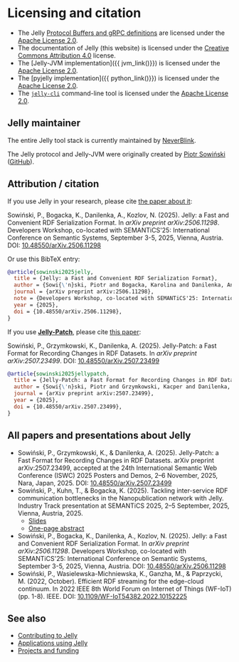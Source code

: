 # Licensing and citation

- The Jelly [Protocol Buffers and gRPC definitions](https://github.com/Jelly-RDF/jelly-protobuf) are licensed under the [Apache License 2.0](https://www.apache.org/licenses/LICENSE-2.0).
- The documentation of Jelly (this website) is licensed under the [Creative Commons Attribution 4.0](https://creativecommons.org/licenses/by/4.0/) license.
- The [Jelly-JVM implementation]({{ jvm_link()}}) is licensed under the [Apache License 2.0](https://www.apache.org/licenses/LICENSE-2.0).
- The [pyjelly implementation]({{ python_link()}}) is licensed under the [Apache License 2.0](https://www.apache.org/licenses/LICENSE-2.0).
- The [`jelly-cli`](https://github.com/Jelly-RDF/cli) command-line tool is licensed under the [Apache License 2.0](https://www.apache.org/licenses/LICENSE-2.0).

## Jelly maintainer

The entire Jelly tool stack is currently maintained by [NeverBlink](https://neverblink.eu).

The Jelly protocol and Jelly-JVM were originally created by [Piotr Sowiński](https://ostrzyciel.eu) ([GitHub](https://github.com/Ostrzyciel)).

## Attribution / citation

If you use Jelly in your research, please cite [the paper about it](https://doi.org/10.48550/arXiv.2506.11298):

Sowiński, P., Bogacka, K., Danilenka, A., Kozlov, N. (2025). Jelly: a Fast and Convenient RDF Serialization Format. In _arXiv preprint arXiv:2506.11298_. Developers Workshop, co-located with SEMANTiCS'25: International Conference on Semantic Systems, September 3-5, 2025, Vienna, Austria. DOI: [10.48550/arXiv.2506.11298](https://doi.org/10.48550/arXiv.2506.11298)

Or use this BibTeX entry:

```bibtex
@article{sowinski2025jelly,
  title = {Jelly: a Fast and Convenient RDF Serialization Format},
  author = {Sowi{\'n}ski, Piotr and Bogacka, Karolina and Danilenka, Anastasiya and Kozlov, Nikita},
  journal = {arXiv preprint arXiv:2506.11298},
  note = {Developers Workshop, co-located with SEMANTiCS'25: International Conference on Semantic Systems, September 3-5, 2025, Vienna, Austria},
  year = {2025},
  doi = {10.48550/arXiv.2506.11298},
}
```

If you use **[Jelly-Patch](../specification/patch.md)**, please cite [this paper](https://arxiv.org/abs/2507.23499):

Sowiński, P., Grzymkowski, K., Danilenka, A. (2025). Jelly-Patch: a Fast Format for Recording Changes in RDF Datasets. In _arXiv preprint arXiv:2507.23499_. DOI: [10.48550/arXiv.2507.23499](https://doi.org/10.48550/arXiv.2507.23499)

```bibtex
@article{sowinski2025jellypatch,
  title = {Jelly-Patch: a Fast Format for Recording Changes in RDF Datasets},
  author = {Sowi{\'n}ski, Piotr and Grzymkowski, Kacper and Danilenka, Anastasiya},
  journal = {arXiv preprint arXiv:2507.23499},
  year = {2025},
  doi = {10.48550/arXiv.2507.23499},
}
```

## All papers and presentations about Jelly

- Sowiński, P., Grzymkowski, K., & Danilenka, A. (2025). Jelly-Patch: a Fast Format for Recording Changes in RDF Datasets. arXiv preprint arXiv:2507.23499, accepted at the 24th International Semantic Web Conference (ISWC) 2025 Posters and Demos, 2–6 November, 2025, Nara, Japan, 2025. DOI: [10.48550/arXiv.2507.23499](https://doi.org/10.48550/arXiv.2507.23499)
- Sowiński, P., Kuhn, T., & Bogacka, K. (2025). Tackling inter-service RDF communication bottlenecks in the Nanopublication network with Jelly. Industry Track presentation at SEMANTiCS 2025, 2–5 September, 2025, Vienna, Austria, 2025.
    - [Slides](https://ostrzyciel.eu/assets/pdf/2025/slides_semantics_industry.pdf)
    - [One-page abstract](https://ostrzyciel.eu/assets/pdf/2025/paper_semantics_industry.pdf)
- Sowiński, P., Bogacka, K., Danilenka, A., Kozlov, N. (2025). Jelly: a Fast and Convenient RDF Serialization Format. In _arXiv preprint arXiv:2506.11298_. Developers Workshop, co-located with SEMANTiCS'25: International Conference on Semantic Systems, September 3-5, 2025, Vienna, Austria. DOI: [10.48550/arXiv.2506.11298](https://doi.org/10.48550/arXiv.2506.11298)
- Sowiński, P., Wasielewska-Michniewska, K., Ganzha, M., & Paprzycki, M. (2022, October). Efficient RDF streaming for the edge-cloud continuum. In 2022 IEEE 8th World Forum on Internet of Things (WF-IoT) (pp. 1-8). IEEE. DOI: [10.1109/WF-IoT54382.2022.10152225](https://doi.org/10.1109/WF-IoT54382.2022.10152225)

## See also

- [Contributing to Jelly](../contributing/index.md)
- [Applications using Jelly](../use-cases.md)
- [Projects and funding](projects.md)

